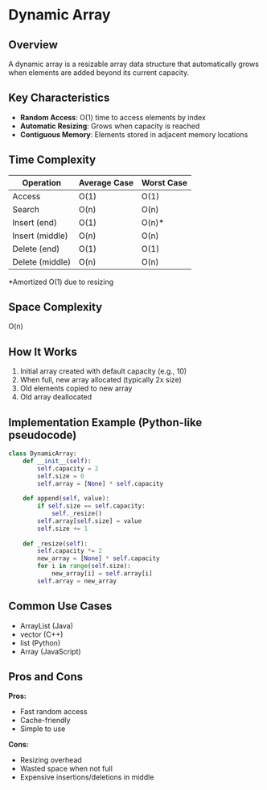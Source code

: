 # Dynamic Array

## Overview
A dynamic array is a resizable array data structure that automatically grows when elements are added beyond its current capacity.

## Key Characteristics
- **Random Access**: O(1) time to access elements by index
- **Automatic Resizing**: Grows when capacity is reached
- **Contiguous Memory**: Elements stored in adjacent memory locations

## Time Complexity
| Operation | Average Case | Worst Case |
|-----------|-------------|------------|
| Access    | O(1)        | O(1)       |
| Search    | O(n)        | O(n)       |
| Insert (end) | O(1)     | O(n)*      |
| Insert (middle) | O(n)  | O(n)       |
| Delete (end) | O(1)     | O(1)       |
| Delete (middle) | O(n)  | O(n)       |

*Amortized O(1) due to resizing

## Space Complexity
O(n)

## How It Works
1. Initial array created with default capacity (e.g., 10)
2. When full, new array allocated (typically 2x size)
3. Old elements copied to new array
4. Old array deallocated

## Implementation Example (Python-like pseudocode)
```python
class DynamicArray:
    def __init__(self):
        self.capacity = 2
        self.size = 0
        self.array = [None] * self.capacity
    
    def append(self, value):
        if self.size == self.capacity:
            self._resize()
        self.array[self.size] = value
        self.size += 1
    
    def _resize(self):
        self.capacity *= 2
        new_array = [None] * self.capacity
        for i in range(self.size):
            new_array[i] = self.array[i]
        self.array = new_array
```

## Common Use Cases
- ArrayList (Java)
- vector (C++)
- list (Python)
- Array (JavaScript)

## Pros and Cons
**Pros:**
- Fast random access
- Cache-friendly
- Simple to use

**Cons:**
- Resizing overhead
- Wasted space when not full
- Expensive insertions/deletions in middle
